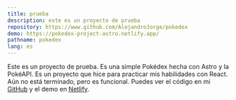```yaml
---
title: prueba
description: este es un proyecto de prueba
repository: https://www.github.com/AlejandroJorge/pokedex
demo: https://pokedex-project-astro.netlify.app/
pathname: pokedex
lang: es
---
```


Este es un proyecto de prueba. Es una simple Pokédex hecha con Astro y la PokéAPI. Es un proyecto que hice para practicar mis habilidades con React. Aún no está terminado, pero es funcional. Puedes ver el código en mi [GitHub](https://www.github.com/AlejandroJorge/pokedex) y el demo en [Netlify](https://pokedex-project-astro.netlify.app/). 
